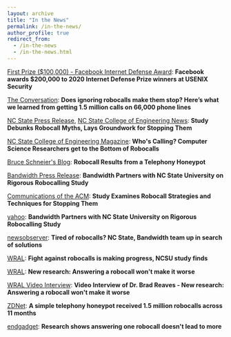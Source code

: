 ```yaml
---
layout: archive
title: "In the News"
permalink: /in-the-news/
author_profile: true
redirect_from:
  - /in-the-news
  - /in-the-news.html
---
```



[First Prize ($100,000) - Facebook Internet Defense Award](https://research.fb.com/blog/2020/08/facebook-awards-200000-to-2020-internet-defense-prize-winners-at-usenix-security/): **Facebook awards $200,000 to 2020 Internet Defense Prize winners at USENIX Security**

[The Conversation](https://theconversation.com/does-ignoring-robocalls-make-them-stop-heres-what-we-learned-from-getting-1-5-million-calls-on-66-000-phone-lines-145433): **Does ignoring robocalls make them stop? Here’s what we learned from getting 1.5 million calls on 66,000 phone lines**

[NC State Press Release](https://news.ncsu.edu/2020/08/study-debunks-robocall-myths/), [NC State College of Engineering News](https://www.engr.ncsu.edu/news/2020/08/20/study-debunks-robocall-myths-lays-groundwork-for-stopping-them/): **Study Debunks Robocall Myths, Lays Groundwork for Stopping Them**

[NC State College of Engineering Magazine](https://www.engr.ncsu.edu/wp-content/uploads/2020/10/COE_AlumniMagazine_Fall2020_readerspreads_Oct26.pdf#page=12): **Who's Calling? Computer Science Researchers get to the Bottom of Robocalls**

[Bruce Schneier's Blog](https://www.schneier.com/blog/archives/2020/08/robocall_result.html): **Robocall Results from a Telephony Honeypot** 

[Bandwidth Press Release](https://investors.bandwidth.com/news-releases/news-release-details/bandwidth-partners-nc-state-university-rigorous-robocalling): **Bandwidth Partners with NC State University on Rigorous Robocalling Study**

[Communications of the ACM](https://cacm.acm.org/careers/246856-study-examines-robocall-strategies-and-techniques-for-stopping-them/fulltext): **Study Examines Robocall Strategies and Techniques for Stopping Them**

[yahoo](https://money.yahoo.com/bandwidth-partners-nc-state-university-170000526.html): **Bandwidth Partners with NC State University on Rigorous Robocalling Study**

[newsobserver](https://www.newsobserver.com/news/business/article245236290.html): **Tired of robocalls? NC State, Bandwidth team up in search of solutions**

[WRAL](https://www.wraltechwire.com/2020/08/19/fight-against-robocalls-is-making-progress-ncsu-study-finds/): **Fight against robocalls is making progress, NCSU study finds**

[WRAL](https://www.wral.com/ncsu-new-research-answering-a-robocall-won-t-make-it-worse/19253357/): **New research: Answering a robocall won't make it worse**

[WRAL Video Interview](https://www.wral.com/5-on-your-side-new-research-on-robocalls/19253735/): **Video Interview of Dr. Brad Reaves - New research: Answering a robocall won't make it worse**

[ZDNet](https://www.zdnet.com/article/a-simple-telephony-honeypot-received-1-5-million-robocalls-across-11-months/): **A simple telephony honeypot received 1.5 million robocalls across 11 months**

[endgadget](https://www.engadget.com/robocalls-myths-nc-state-research-161552408.html): **Research shows answering one robocall doesn't lead to more**